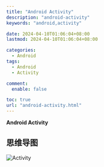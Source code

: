 ```yaml
---
title: "Android Activity"
description: "android-activity"
keywords: "android,activity"

date: 2024-04-10T01:06:04+08:00
lastmod: 2024-04-10T01:06:04+08:00

categories:
  - Android
tags:
  - Android
  - Activity

comment:
  enable: false

toc: true
url: "android-activity.html"
---
```


**Android Activity**

<!--more-->

## 思维导图
![Activity](/imgs/android-activity.png)
